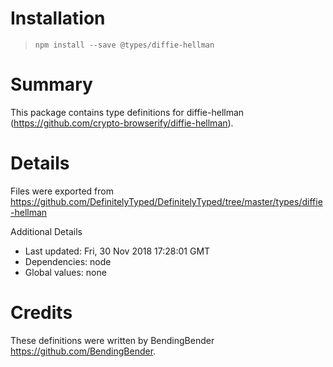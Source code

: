 # Installation
> `npm install --save @types/diffie-hellman`

# Summary
This package contains type definitions for diffie-hellman (https://github.com/crypto-browserify/diffie-hellman).

# Details
Files were exported from https://github.com/DefinitelyTyped/DefinitelyTyped/tree/master/types/diffie-hellman

Additional Details
 * Last updated: Fri, 30 Nov 2018 17:28:01 GMT
 * Dependencies: node
 * Global values: none

# Credits
These definitions were written by BendingBender <https://github.com/BendingBender>.
